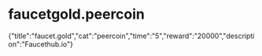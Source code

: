 # faucetgold.peercoin
{"title":"faucet.gold","cat":"peercoin","time":"5","reward":"20000","description":"Faucethub.io"}
